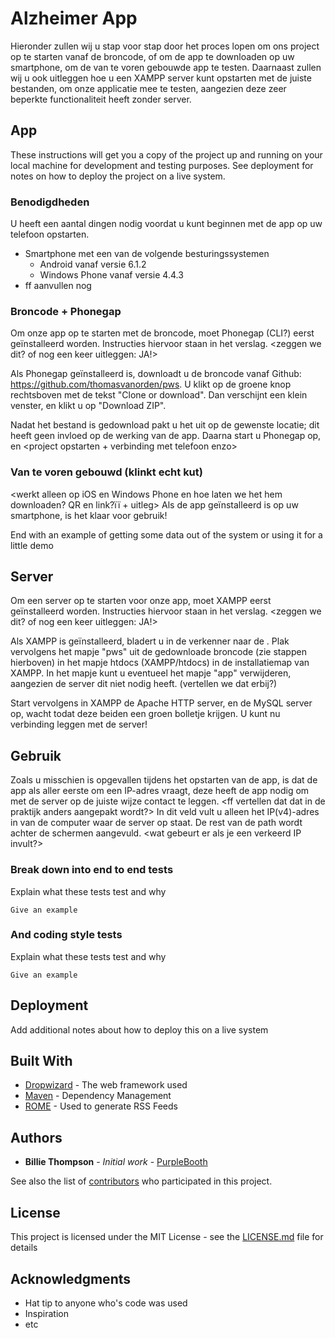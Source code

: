 # Alzheimer App
Hieronder zullen wij u stap voor stap door het proces lopen om ons project op te starten vanaf de broncode, of om de app
te downloaden op uw smartphone, om de van te voren gebouwde app te testen.
Daarnaast zullen wij u ook uitleggen hoe u een XAMPP server kunt opstarten met de juiste bestanden, om onze applicatie mee te testen, aangezien deze zeer beperkte functionaliteit heeft zonder server.

## App
These instructions will get you a copy of the project up and running on your local machine for development and testing purposes. See deployment for notes on how to deploy the project on a live system.

### Benodigdheden
U heeft een aantal dingen nodig voordat u kunt beginnen met de app op uw telefoon opstarten.
* Smartphone met een van de volgende besturingssystemen
    * Android vanaf versie 6.1.2
    * Windows Phone vanaf versie 4.4.3
* ff aanvullen nog

<Er zijn twee opties : lngksnglknskgn>

### Broncode + Phonegap
Om onze app op te starten met de broncode, moet Phonegap (CLI?) eerst geïnstalleerd worden.
Instructies hiervoor staan in het verslag. <zeggen we dit? of nog een keer uitleggen: JA!>

Als Phonegap geïnstalleerd is, downloadt u de broncode vanaf Github: https://github.com/thomasvanorden/pws.
U klikt op de groene knop rechtsboven met de tekst "Clone or download".
Dan verschijnt een klein venster, en klikt u op "Download ZIP".

Nadat het bestand is gedownload pakt u het uit op de gewenste locatie; dit heeft geen invloed op de werking van de app. <ff alleen app kopieren>
Daarna start u Phonegap op, en <project opstarten + verbinding met telefoon enzo>

### Van te voren gebouwd (klinkt echt kut)
<werkt alleen op iOS en Windows Phone en hoe laten we het hem downloaden? QR en link?ïï + uitleg>
Als de app geïnstalleerd is op uw smartphone, is het klaar voor gebruik!

End with an example of getting some data out of the system or using it for a little demo

## Server
Om een server op te starten voor onze app, moet XAMPP eerst geïnstalleerd worden.
Instructies hiervoor staan in het verslag. <zeggen we dit? of nog een keer uitleggen: JA!>

Als XAMPP is geïnstalleerd, bladert u in de verkenner naar de <installatiemap van XAMPP>.
Plak vervolgens het mapje "pws" uit de gedownloade broncode (zie stappen hierboven) in het mapje htdocs (XAMPP/htdocs) in de installatiemap van XAMPP.
In het mapje kunt u eventueel het mapje "app" verwijderen, aangezien de server dit niet nodig heeft. (vertellen we dat erbij?)

Start vervolgens in XAMPP de Apache HTTP server, en de MySQL server op, wacht todat deze beiden een groen bolletje krijgen.
U kunt nu verbinding leggen met de server!

## Gebruik
Zoals u misschien is opgevallen tijdens het opstarten van de app, is dat de app als aller eerste om een IP-adres vraagt, deze heeft de app nodig om met de server op de juiste wijze contact te leggen.
<ff vertellen dat dat in de praktijk anders aangepakt wordt?>
In dit veld vult u alleen het IP(v4)-adres in van de computer waar de server op staat.
De rest van de path wordt achter de schermen aangevuld. <te vaag>
<wat gebeurt er als je een verkeerd IP invult?>
<ff uitleggen hoe die t kan testen ens>

### Break down into end to end tests
Explain what these tests test and why

```
Give an example
```

### And coding style tests

Explain what these tests test and why

```
Give an example
```

## Deployment

Add additional notes about how to deploy this on a live system

## Built With

* [Dropwizard](http://www.dropwizard.io/1.0.2/docs/) - The web framework used
* [Maven](https://maven.apache.org/) - Dependency Management
* [ROME](https://rometools.github.io/rome/) - Used to generate RSS Feeds

## Authors

* **Billie Thompson** - *Initial work* - [PurpleBooth](https://github.com/PurpleBooth)

See also the list of [contributors](https://github.com/your/project/contributors) who participated in this project.

## License

This project is licensed under the MIT License - see the [LICENSE.md](LICENSE.md) file for details

## Acknowledgments

* Hat tip to anyone who's code was used
* Inspiration
* etc

